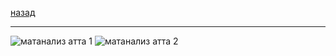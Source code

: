 [назад](../mathan.md)
***
![матанализ атта 1](https://github.com/user-attachments/assets/a11efd02-e812-4b0f-b40f-2cc8d383b2f3)
![матанализ атта 2](https://github.com/user-attachments/assets/1ad1d66d-e865-42f9-b18a-71a48d0deb36)
